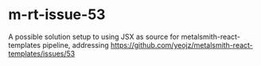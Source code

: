 # m-rt-issue-53

A possible solution setup to using JSX as source for metalsmith-react-templates pipeline,
addressing https://github.com/yeojz/metalsmith-react-templates/issues/53


